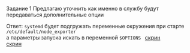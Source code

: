 Задание 1
Предлагаю уточнить как именно в службу будут передаваться дополнительные опции

Ответ: 
`systemd` будет подгружать переменные окружения при старте `/etc/default/node_exporter`  
а параметры запуска искать в переменной `$OPTIONS `
[скрин](https://drive.google.com/file/d/1_vZBf7xEY6PGjSFDN_si_72hLffVaV2a/view?usp=sharing)  
[скрин](https://drive.google.com/file/d/1xwgAn4ejyI69uTjkmdjgJMScYOo5mVJO/view?usp=sharing) 

